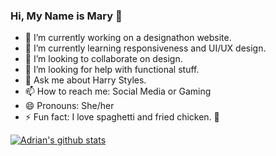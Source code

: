 ### Hi, My Name is Mary 🌵


- 🔭 I’m currently working on a designathon website.
- 🌱 I’m currently learning responsiveness and UI/UX design.
- 👯 I’m looking to collaborate on design.
- 🤔 I’m looking for help with functional stuff.
- 💬 Ask me about Harry Styles.
- 📫 How to reach me: Social Media or Gaming
- 😄 Pronouns: She/her
- ⚡ Fun fact: I love spaghetti and fried chicken. :spaghetti:

[![Adrian's github stats](https://github-readme-stats.vercel.app/api?username=maryharebear&show_icons=true&theme=radical&count_private=true&include_all_commits=true&hide=stars)](https://github.com/adriandarian/github-readme-stats)

